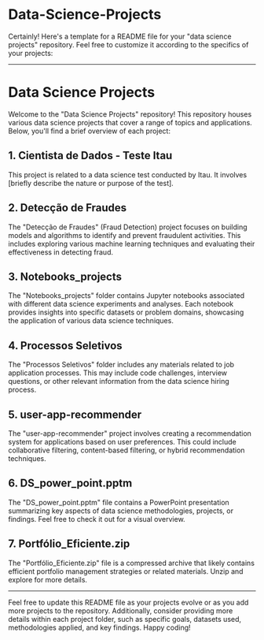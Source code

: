 # Data-Science-Projects
Certainly! Here's a template for a README file for your "data science projects" repository. Feel free to customize it according to the specifics of your projects:

---

# Data Science Projects

Welcome to the "Data Science Projects" repository! This repository houses various data science projects that cover a range of topics and applications. Below, you'll find a brief overview of each project:

## 1. Cientista de Dados - Teste Itau

This project is related to a data science test conducted by Itau. It involves [briefly describe the nature or purpose of the test].

## 2. Detecção de Fraudes

The "Detecção de Fraudes" (Fraud Detection) project focuses on building models and algorithms to identify and prevent fraudulent activities. This includes exploring various machine learning techniques and evaluating their effectiveness in detecting fraud.

## 3. Notebooks_projects

The "Notebooks_projects" folder contains Jupyter notebooks associated with different data science experiments and analyses. Each notebook provides insights into specific datasets or problem domains, showcasing the application of various data science techniques.

## 4. Processos Seletivos

The "Processos Seletivos" folder includes any materials related to job application processes. This may include code challenges, interview questions, or other relevant information from the data science hiring process.

## 5. user-app-recommender

The "user-app-recommender" project involves creating a recommendation system for applications based on user preferences. This could include collaborative filtering, content-based filtering, or hybrid recommendation techniques.

## 6. DS_power_point.pptm

The "DS_power_point.pptm" file contains a PowerPoint presentation summarizing key aspects of data science methodologies, projects, or findings. Feel free to check it out for a visual overview.

## 7. Portfólio_Eficiente.zip

The "Portfólio_Eficiente.zip" file is a compressed archive that likely contains efficient portfolio management strategies or related materials. Unzip and explore for more details.

---

Feel free to update this README file as your projects evolve or as you add more projects to the repository. Additionally, consider providing more details within each project folder, such as specific goals, datasets used, methodologies applied, and key findings. Happy coding!
